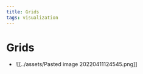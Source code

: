 ```yaml
---
title: Grids
tags: visualization
---
```


# Grids
- ![[../assets/Pasted image 20220411124545.png]]






































